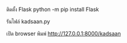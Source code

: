 ติดตั้ง Flask
python -m pip install Flask

รันไฟล์
kadsaan.py

เปิด browser พิมพ์
http://127.0.0.1:8000/kadsaan
